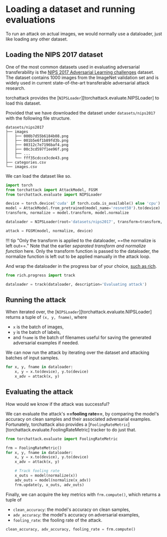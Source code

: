 # Loading a dataset and running evaluations

To run an attack on actual images, we would normally use a dataloader, just like loading any other dataset.

## Loading the NIPS 2017 dataset

One of the most common datasets used in evaluating adversarial transferability is the [NIPS 2017 Adversarial Learning challenges](https://www.kaggle.com/datasets/google-brain/nips-2017-adversarial-learning-development-set) dataset. The dataset contains 1000 images from the ImageNet validation set and is widely used in current state-of-the-art transferable adversarial attack research.

torchattack provides the [`NIPSLoader`][torchattack.evaluate.NIPSLoader] to load this dataset.

Provided that we have downloaded the dataset under `datasets/nips2017` with the following file structure.

```tree
datasets/nips2017
├── images
│   ├── 000b7d55b6184b08.png
│   ├── 001b5e6f1b89fd3b.png
│   ├── 00312c7e7196baf4.png
│   ├── 00c3cd597f1ee96f.png
│   ├── ...
│   └── fff35cdcce3cde43.png
├── categories.csv
└── images.csv
```

We can load the dataset like so.

```python hl_lines="3 9"
import torch
from torchattack import AttackModel, FGSM
from torchattack.evaluate import NIPSLoader

device = torch.device('cuda' if torch.cuda.is_available() else 'cpu')
model = AttackModel.from_pretrained(model_name='resnet50').to(device)
transform, normalize = model.transform, model.normalize

dataloader = NIPSLoader(root='datasets/nips2017', transform=transform, batch_size=16)

attack = FGSM(model, normalize, device)
```

!!! tip "Only the transform is applied to the dataloader, ==the normalize is left out==."
    Note that the earlier _separated transform and normalize function_ here. Only the transform function is passed to the dataloader, the normalize function is left out to be applied manually in the attack loop.

And wrap the dataloader in the progress bar of your choice, [such as rich](https://rich.readthedocs.io/en/stable/progress.html).

```python
from rich.progress import track

dataloader = track(dataloader, description='Evaluating attack')
```

## Running the attack

When iterated over, the [`NIPSLoader`][torchattack.evaluate.NIPSLoader] returns a tuple of `(x, y, fname)`, where

- `x` is the batch of images,
- `y` is the batch of labels,
- and `fname` is the batch of filenames useful for saving the generated adversarial examples if needed.

We can now run the attack by iterating over the dataset and attacking batches of input samples.

```python
for x, y, fname in dataloader:
    x, y = x.to(device), y.to(device)
    x_adv = attack(x, y)
```

## Evaluating the attack

How would we know if the attack was successful?

We can evaluate the attack's **==fooling rate==**, by comparing the model's accuracy on clean samples and their associated adversarial examples. Fortunately, torchattack also provides a [`FoolingRateMetric`][torchattack.evaluate.FoolingRateMetric] tracker to do just that.

```python hl_lines="3 8-11"
from torchattack.evaluate import FoolingRateMetric

frm = FoolingRateMetric()
for x, y, fname in dataloader:
    x, y = x.to(device), y.to(device)
    x_adv = attack(x, y)

    # Track fooling rate
    x_outs = model(normalize(x))
    adv_outs = model(normalize(x_adv))
    frm.update(y, x_outs, adv_outs)
```

Finally, we can acquire the key metrics with `frm.compute()`, which returns a tuple of

- `clean_accuracy`: the model's accuracy on clean samples,
- `adv_accuracy`: the model's accuracy on adversarial examples,
- `fooling_rate`: the fooling rate of the attack.

```python
clean_accuracy, adv_accuracy, fooling_rate = frm.compute()
```
